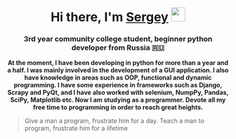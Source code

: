 <h1 align='center'>Hi there, I'm <a href='https://t.me/S3raphimCS'>Sergey</a>
<img src='https://github.com/blackcater/blackcater/raw/main/images/Hi.gif' width='32px' height='32px'></h1>
<center><h3>3rd year community college student, beginner python developer from Russia 🇷🇺</h3></center>
<center><b>At the moment, I have been developing in python for more than a year and a half. I was mainly involved in the development of a GUI application. I also have knowledge in areas such as OOP, functional and dynamic programming. I have some experience in frameworks such as Django, Scrapy and PyQt, and I have also worked with selenium, NumpPy, Pandas, SciPy, Matplotlib etc. Now I am studying as a programmer. Devote all my free time to programming in order to reach great heights.</b></center>

<!--
**S3raphimCS/S3raphimCS** is a ✨ _special_ ✨ repository because its `README.md` (this file) appears on your GitHub profile.

Here are some ideas to get you started:

- 🔭 I’m currently working on ...
- 🌱 I’m currently learning ...
- 👯 I’m looking to collaborate on ...
- 🤔 I’m looking for help with ...
- 💬 Ask me about ...
- 📫 How to reach me: ...
- 😄 Pronouns: ...
- ⚡ Fun fact: ...
-->
> Give a man a program, frustrate him for a day. Teach a man to program, frustrate him for a lifetime
